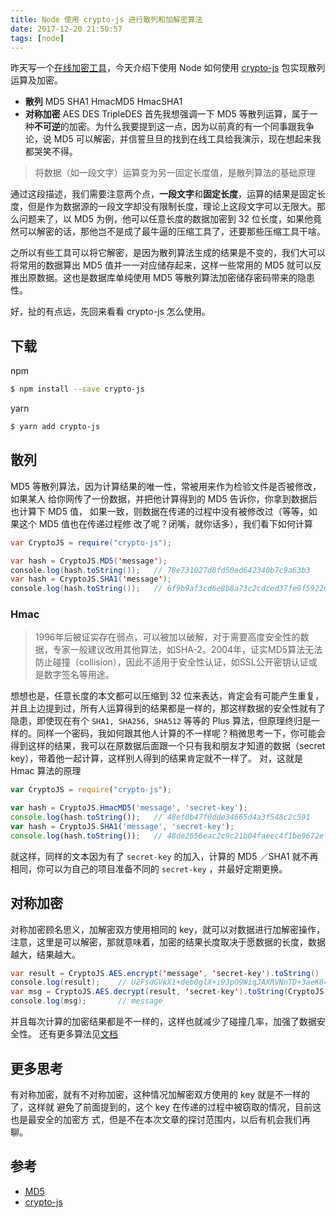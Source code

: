 ```yaml
---
title: Node 使用 crypto-js 进行散列和加解密算法
date: 2017-12-20 21:50:57
tags: [node]
---
```


昨天写一个[在线加密工具](/2017/12/19/tool-crypto/)，今天介绍下使用 Node 如何使用 [crypto-js](https://github.com/brix/crypto-js) 包实现散列运算及加密。
<!-- more --><!-- toc -->
- **散列** MD5 SHA1 HmacMD5 HmacSHA1
- **对称加密** AES DES TripleDES
首先我想强调一下 MD5 等散列运算，属于一种**不可逆**的加密。为什么我要提到这一点，因为以前真的有一个同事跟我争论，说 MD5 可以解密，并信誓旦旦的找到在线工具给我演示，现在想起来我都哭笑不得。

> 将数据（如一段文字）运算变为另一固定长度值，是散列算法的基础原理

通过这段描述，我们需要注意两个点，**一段文字**和**固定长度**，运算的结果是固定长度，但是作为数据源的一段文字却没有限制长度，理论上这段文字可以无限大。那么问题来了，以 MD5 为例，他可以任意长度的数据加密到 32 位长度，如果他竟然可以解密的话，那他岂不是成了最牛逼的压缩工具了，还要那些压缩工具干啥。

之所以有些工具可以将它解密，是因为散列算法生成的结果是不变的，我们大可以将常用的数据算出 MD5 值并一一对应储存起来，这样一些常用的 MD5 就可以反推出原数据。这也是数据库单纯使用 MD5 等散列算法加密储存密码带来的隐患性。

好，扯的有点远，先回来看看 crypto-js 怎么使用。

## 下载
npm
```bash
$ npm install --save crypto-js
```
yarn
```bash
$ yarn add crypto-js
```

## 散列
MD5 等散列算法，因为计算结果的唯一性，常被用来作为检验文件是否被修改，如果某人
给你网传了一份数据，并把他计算得到的 MD5 告诉你，你拿到数据后也计算下 MD5 值，
如果一致，则数据在传递的过程中没有被修改过（等等，如果这个 MD5 值也在传递过程修
改了呢？闭嘴，就你话多），我们看下如何计算
```java
var CryptoJS = require("crypto-js");

var hash = CryptoJS.MD5('message');
console.log(hash.toString());   // 78e731027d8fd50ed642340b7c9a63b3
var hash = CryptoJS.SHA1('message');
console.log(hash.toString());   // 6f9b9af3cd6e8b8a73c2cdced37fe9f59226e27d
```

### Hmac
> 1996年后被证实存在弱点，可以被加以破解，对于需要高度安全性的数据，专家一般建议改用其他算法，如SHA-2。2004年，证实MD5算法无法防止碰撞（collision），因此不适用于安全性认证，如SSL公开密钥认证或是数字签名等用途。

想想也是，任意长度的本文都可以压缩到 32 位来表达，肯定会有可能产生重复，并且上边提到过，所有人运算得到的结果都是一样的，那这样数据的安全性就有了隐患，即使现在有个 `SHA1, SHA256, SHA512` 等等的 Plus 算法，但原理终归是一样的。同样一个密码，我如何跟其他人计算的不一样呢？稍微思考一下，你可能会得到这样的结果，我可以在原数据后面跟一个只有我和朋友才知道的数据（secret key），带着他一起计算，这样别人得到的结果肯定就不一样了。
对，这就是 Hmac 算法的原理
```javascript
var CryptoJS = require("crypto-js");

var hash = CryptoJS.HmacMD5('message', 'secret-key');
console.log(hash.toString());   // 48ef0b47f0dde34665d4a3f548c2c591
var hash = CryptoJS.SHA1('message', 'secret-key');
console.log(hash.toString());   // 48de2656eac2c9c21b04faeec4f1be9672ef53c1
```
就这样，同样的文本因为有了 `secret-key` 的加入，计算的 MD5 ／SHA1 就不再相同，你可以为自己的项目准备不同的 `secret-key` ，并最好定期更换。

## 对称加密
对称加密顾名思义，加解密双方使用相同的 key，就可以对数据进行加解密操作，注意，这里是可以解密，那就意味着，加密的结果长度取决于愿数据的长度，数据越大，结果越大。
```java
var result = CryptoJS.AES.encrypt('message', 'secret-key').toString()
console.log(result);    // U2FsdGVkX1+deb0glX+i9JpO9WiqJAXRVNnTD+3aeK8=
var msg = CryptoJS.AES.decrypt(result, 'secret-key').toString(CryptoJS.enc.Utf8);
console.log(msg);       // message
```
并且每次计算的加密结果都是不一样的，这样也就减少了碰撞几率，加强了数据安全性。
还有更多算法见[文档](https://github.com/brix/crypto-js#list-of-modules)

## 更多思考
有对称加密，就有不对称加密，这种情况加解密双方使用的 key 就是不一样的了，这样就
避免了前面提到的，这个 key 在传递的过程中被窃取的情况，目前这也是最安全的加密方
式，但是不在本次文章的探讨范围内，以后有机会我们再聊。

## 参考
- [MD5](https://zh.wikipedia.org/wiki/MD5)
- [crypto-js](https://code.google.com/archive/p/crypto-js/)
